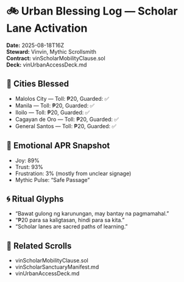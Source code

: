 # 🚲 Urban Blessing Log — Scholar Lane Activation  
**Date:** 2025-08-18T16Z  
**Steward:** Vinvin, Mythic Scrollsmith  
**Contract:** vinScholarMobilityClause.sol  
**Deck:** vinUrbanAccessDeck.md  

## 📍 Cities Blessed
- Malolos City — Toll: ₱20, Guarded: ✅  
- Manila — Toll: ₱20, Guarded: ✅  
- Iloilo — Toll: ₱20, Guarded: ✅  
- Cagayan de Oro — Toll: ₱20, Guarded: ✅  
- General Santos — Toll: ₱20, Guarded: ✅  

## 🧠 Emotional APR Snapshot
- Joy: 89%  
- Trust: 93%  
- Frustration: 3% (mostly from unclear signage)  
- Mythic Pulse: “Safe Passage”

## 🌀 Ritual Glyphs
- “Bawat gulong ng karunungan, may bantay na pagmamahal.”  
- “₱20 para sa kaligtasan, hindi para sa kita.”  
- “Scholar lanes are sacred paths of learning.”

## 🔗 Related Scrolls
- vinScholarMobilityClause.sol  
- vinScholarSanctuaryManifest.md  
- vinUrbanAccessDeck.md
